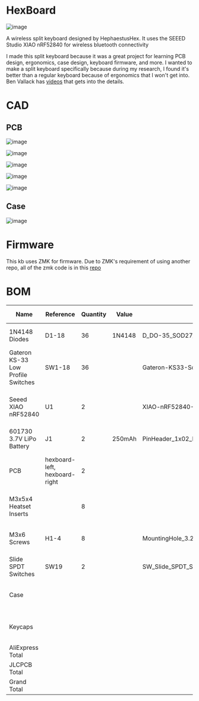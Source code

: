 # HexBoard

![image](https://github.com/user-attachments/assets/eb47faea-bb8a-46cb-85a3-80fab37312d4)

A wireless split keyboard designed by HephaestusHex. It uses the SEEED Studio XIAO nRF52840 for wireless bluetooth connectivity

I made this split keyboard because it was a great project for learning PCB design, ergonomics, case design, keyboard firmware, and more. I wanted to make a split keyboard specifically because during my research, I found it's better than a regular keyboard because of ergonomics that I won't get into. Ben Vallack has [videos](https://www.youtube.com/@BenVallack) that gets into the details.

# CAD
## PCB

![image](https://github.com/user-attachments/assets/01b26dde-56ff-483b-b14a-a8f3ce19261a)


![image](https://github.com/user-attachments/assets/b695c5c2-49b6-4c80-aaf9-4e54865751d7)

![image](https://github.com/user-attachments/assets/90f76e46-734e-4ae8-8dd2-ed004ada812d)


![image](https://github.com/user-attachments/assets/11d7a824-fa69-4ea1-83cb-c59e825c36d7)

![image](https://github.com/user-attachments/assets/26250ff4-b56e-4483-9b6d-395384a4eb98)


## Case

![image](https://github.com/user-attachments/assets/54c539ad-4426-4495-a85a-a3825bd8dee1)

# Firmware

This kb uses ZMK for firmware. Due to ZMK's requirement of using another repo, all of the zmk code is in this [repo](https://github.com/hephaestushex/zmk-config-hexboard)

# BOM

| Name | Reference | Quantity | Value | Footprint | Part Link | Description | Price (USD) |
| --- | --- | --- | --- | --- | --- | --- | --- |
| 1N4148 Diodes | D1-18 | 36 | 1N4148 | D_DO-35_SOD27_P7.62mm_Horizontal | [AliExpress](https://www.aliexpress.us/item/1005004962400215.html) | Used for switch matrix | $1.01 |
| Gateron KS-33 Low Profile Switches | SW1-18 | 36 |  | Gateron-KS33-Solderable-1U | [AliExpress](https://www.aliexpress.us/item/1005006637645158.html) | Low-profile switches | $25.22 |
| Seeed XIAO nRF52840 | U1 | 2 |  | XIAO-nRF52840-DIP-Batt | [AliExpress](https://www.aliexpress.us/item/1005008484816031.html) | Bluetooth MCU for wireless split connectivity | $31.09 |
| 601730 3.7V LiPo Battery | J1 | 2 | 250mAh | PinHeader_1x02_P2.54mm_Vertical | [AliExpress](https://www.aliexpress.us/item/1005006584143607.html) | Battery for MCU | $5.47 |
| PCB | hexboard-left, hexboard-right | 2 |  |  | [JLC PCB](https://jlcpcb.com/) | PCB for the left and right halves of the keyboard | $24.33 |
| M3x5x4 Heatset Inserts |  | 8 |  |  | [AliExpress](https://www.aliexpress.us/item/4000232858343.html) | Heatset inserts for mounting components | $6.23 |
| M3x6 Screws | H1-4 | 8 |  | MountingHole_3.2mm_M3 | [AliExpress](https://www.aliexpress.us/item/32794842281.html) | Screws for securing the PCB to the case | $2.89 |
| Slide SPDT Switches | SW19 | 2 |  | SW_Slide_SPDT_Straight_CK_OS102011MS2Q | [AliExpress](https://www.aliexpress.us/item/1005007162182882.html) | Slide switch for power control | $1.46 |
| Case |  |  |  |  |  | Free since I already have filament | $2.78 |
| Keycaps |  |  |  |  |  | Free since I already have filament | $0.66 |
| AliExpress Total  |  |  |  |  |  |  | $75.80 |
| JLCPCB Total  |  |  |  |  |  |  | $30.80 |
| Grand Total |  |  |  |  |  |  | $113.04 |





